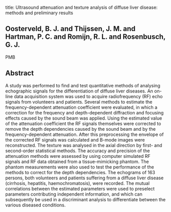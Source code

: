 title: Ultrasound attenuation and texture analysis of diffuse liver disease: methods and preliminary results

## Oosterveld, B. J. and Thijssen, J. M. and Hartman, P. C. and Romijn, R. L. and Rosenbusch, G. J.
PMB


## Abstract
A study was performed to find and test quantitative methods of analysing echographic signals for the differentiation of diffuse liver diseases. An on-line data acquisition system was used to acquire radiofrequency (RF) echo signals from volunteers and patients. Several methods to estimate the frequency-dependent attenuation coefficient were evaluated, in which a correction for the frequency and depth-dependent diffraction and focusing effects caused by the sound beam was applied. Using the estimated value of the attenuation coefficient the RF signals themselves were corrected to remove the depth dependencies caused by the sound beam and by the frequency-dependent attenuation. After this preprocessing the envelope of the corrected RF signals was calculated and B-mode images were reconstructed. The texture was analysed in the axial direction by first- and second-order statistical methods. The accuracy and precision of the attenuation methods were assessed by using computer simulated RF signals and RF data obtained from a tissue-mimicking phantom. The phantom measurements were also used to test the performance of the methods to correct for the depth dependencies. The echograms of 163 persons, both volunteers and patients suffering from a diffuse liver disease (cirrhosis, hepatitis, haemochromatosis), were recorded. The mutual correlations between the estimated parameters were used to preselect parameters contributing independent information, and which can subsequently be used in a discriminant analysis to differentiate between the various diseased conditions.

